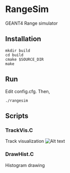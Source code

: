 # RangeSim
GEANT4 Range simulator

## Installation
```
mkdir build
cd build
cmake $SOURCE_DIR
make
```

## Run
Edit config.cfg. Then,
```
./rangesim
```

## Scripts
### TrackVis.C
Track visualization
![Alt text](scripts/trackVisExample.gif, "Example of TrackVis.C result")
### DrawHist.C
Histogram drawing
